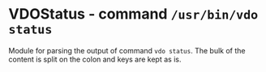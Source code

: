 VDOStatus - command ``/usr/bin/vdo status``
===========================================

Module for parsing the output of command ``vdo status``. The bulk of the
content is split on the colon and keys are kept as is.